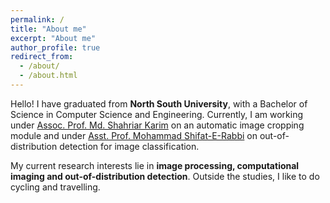 ```yaml
---
permalink: /
title: "About me"
excerpt: "About me"
author_profile: true
redirect_from: 
  - /about/
  - /about.html
---
```


Hello! I have graduated from **North South University**, with a Bachelor of Science in Computer Science and Engineering. Currently, I am working under [Assoc. Prof. Md. Shahriar Karim](https://ece.northsouth.edu/~shahriar.karim/) on an automatic image cropping module and under [Asst. Prof. Mohammad Shifat-E-Rabbi](https://sites.google.com/view/m-shifat-e-rabbi/home) on out-of-distribution detection for image classification.


My current research interests lie in **image processing, computational imaging and out-of-distribution detection**. Outside the studies, I like to do cycling and travelling.
